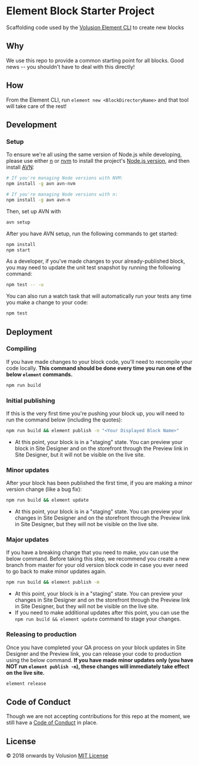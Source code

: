 # Element Block Starter Project

Scaffolding code used by the [Volusion Element CLI](https://github.com/volusion/element-cli) to create new blocks

## Why

We use this repo to provide a common starting point for all blocks. Good news -- you shouldn't have to deal with this directly!

## How

From the Element CLI, run `element new <BlockDirectoryName>` and that tool will take care of the rest!

## Development

### Setup

To ensure we're all using the same version of Node.js while developing, please use either [n](https://github.com/tj/n) or [nvm](https://github.com/creationix/nvm) to install the project's [Node.js version](/.node-version), and then install [AVN](https://github.com/wbyoung/avn):

```bash
# If you're managing Node versions with NVM:
npm install -g avn avn-nvm

# If you're managing Node versions with n:
npm install -g avn avn-n
```

Then, set up AVN with

```bash
avn setup
```

After you have AVN setup, run the following commands to get started:

```bash
npm install
npm start
```

As a developer, if you've made changes to your already-published block, you may need to update the unit test snapshot by running the following command:

```bash
npm test -- -u
```

You can also run a watch task that will automatically run your tests any time you make a change to your code:

```bash
npm test
```

## Deployment

### Compiling

If you have made changes to your block code, you'll need to recompile your code locally. **This command should be done every time you run one of the below `element` commands.**

```bash
npm run build
```

### Initial publishing

If this is the very first time you're pushing your block up, you will need to run the command below (including the quotes):

```bash
npm run build && element publish -n "<Your Displayed Block Name>"
```

-   At this point, your block is in a "staging" state. You can preview your block in Site Designer and on the storefront through the Preview link in Site Designer, but it will not be visible on the live site.

### Minor updates

After your block has been published the first time, if you are making a minor version change (like a bug fix):

```bash
npm run build && element update
```

-   At this point, your block is in a "staging" state. You can preview your changes in Site Designer and on the storefront through the Preview link in Site Designer, but they will not be visible on the live site.

### Major updates

If you have a breaking change that you need to make, you can use the below command. Before taking this step, we recommend you create a new branch from master for your old version block code in case you ever need to go back to make minor updates again.

```bash
npm run build && element publish -m
```

-   At this point, your block is in a "staging" state. You can preview your changes in Site Designer and on the storefront through the Preview link in Site Designer, but they will not be visible on the live site.
-   If you need to make additional updates after this point, you can use the `npm run build && element update` command to stage your changes.

### Releasing to production

Once you have completed your QA process on your block updates in Site Designer and the Preview link, you can release your code to production using the below command. **If you have made minor updates only (you have NOT run `element publish -m`), these changes will immediately take effect on the live site.**

```bash
element release
```

## Code of Conduct

Though we are not accepting contributions for this repo at the moment, we still have a [Code of Conduct](./CODE_OF_CONDUCT.md) in place.

## License

&copy; 2018 onwards by Volusion
[MIT License](./LICENSE)
